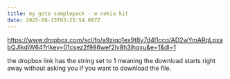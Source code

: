 ```yaml
---
title: my goto samplepack - w nokia kit
date: 2025-08-15T03:25:54.687Z
---
```

<https://www.dropbox.com/scl/fo/a9ziqo1ex9t8y7d4l1ccq/AD2wYmARqLpxabQJIkdiW64?rlkey=01csez2f986wef2lv8h3jhqxu&e=1&dl=1>

t﻿he dropbox link has the string set to 1 meaning the download starts right away without asking you if you want to download the file.